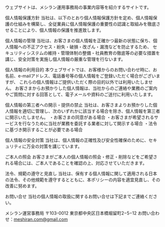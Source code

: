 ウェブサイトは、メシラン運用事務局の事業内容等を紹介するサイトです。

個人情報保護方針
当社は、以下のとおり個人情報保護方針を定め、個人情報保護の仕組みを構築し、全従業員に個人情報保護の重要性の認識と取組みを徹底させることにより、個人情報の保護を推進致します。

個人情報の管理
当社は、お客さまの個人情報を正確かつ最新の状態に保ち、個人情報への不正アクセス・紛失・破損・改ざん・漏洩などを防止するため、
セキュリティシステムの維持・管理体制の整備・社員教育の徹底等の必要な措置を講じ、安全対策を実施し個人情報の厳重な管理を行ないます。

個人情報の利用目的
本ウェブサイトでは、お客様からのお問い合わせ時に、お名前、e-mailアドレス、電話番号等の個人情報をご登録いただく場合がございますが、
これらの個人情報はご提供いただく際の目的以外では利用いたしません。
お客さまからお預かりした個人情報は、当社からのご連絡や業務のご案内やご質問に対する回答として、電子メールや資料のご送付に利用いたします。

個人情報の第三者への開示・提供の禁止
当社は、お客さまよりお預かりした個人情報を適切に管理し、次のいずれかに該当する場合を除き、個人情報を第三者に開示いたしません。
・お客さまの同意がある場合
・お客さまが希望されるサービスを行なうために当社が業務を委託する業者に対して開示する場合
・法令に基づき開示することが必要である場合

個人情報の安全対策
当社は、個人情報の正確性及び安全性確保のために、セキュリティに万全の対策を講じています。

ご本人の照会
お客さまがご本人の個人情報の照会・修正・削除などをご希望される場合には、ご本人であることを確認の上、対応させていただきます。

法令、規範の遵守と見直し
当社は、保有する個人情報に関して適用される日本の法令、その他規範を遵守するとともに、本ポリシーの内容を適宜見直し、その改善に努めます。

お問い合せ
当社の個人情報の取扱に関するお問い合せは下記までご連絡ください。

メシラン運営事務局
〒103-0012
東京都中央区日本橋堀留町2−5−12
お問い合わせ：meshiran.com@gmail.com

